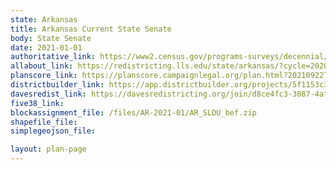 ```yaml
---
state: Arkansas
title: Arkansas Current State Senate
body: State Senate
date: 2021-01-01
authoritative_link: https://www2.census.gov/programs-surveys/decennial/2020/data/01-Redistricting_File--PL_94-171/
allabout_link: https://redistricting.lls.edu/state/arkansas/?cycle=2020&level=Congress&startdate=
planscore_link: https://planscore.campaignlegal.org/plan.html?20210922T193307.236262198Z
districtbuilder_link: https://app.districtbuilder.org/projects/5f1153c3-4eda-4bce-b96c-f48210d560b0
davesredist_link: https://davesredistricting.org/join/d8ce4fc3-3087-4afd-af89-26fb3d2b6eef
five38_link:
blockassignment_file: /files/AR-2021-01/AR_SLDU_bef.zip
shapefile_file:
simplegeojson_file:

layout: plan-page
---
```

